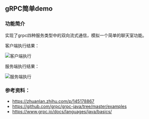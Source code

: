 ## gRPC简单demo 

### 功能简介
实现了grpc四种服务类型中的双向流式通信，模拟一个简单的聊天室功能。

客户端执行结果：

![客户端执行](https://github.com/gerrypang/JAVA-000/tree/main/Week_09/images/grpc-client.png)

服务端执行结果：

![服务端执行](https://github.com/gerrypang/JAVA-000/tree/main/Week_09/images/grpc-server.png)


### 参考资料：
- https://zhuanlan.zhihu.com/p/145178867
- https://github.com/grpc/grpc-java/tree/master/examples
- https://www.grpc.io/docs/languages/java/basics/